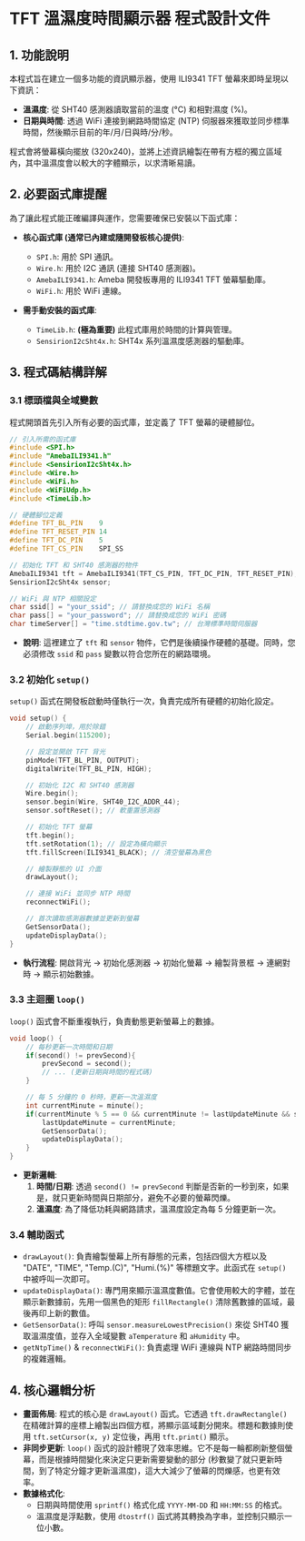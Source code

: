 # TFT 溫濕度時間顯示器 程式設計文件

## 1. 功能說明

本程式旨在建立一個多功能的資訊顯示器，使用 ILI9341 TFT 螢幕來即時呈現以下資訊：

* **溫濕度**: 從 SHT40 感測器讀取當前的溫度 (°C) 和相對濕度 (%)。
* **日期與時間**: 透過 WiFi 連接到網路時間協定 (NTP) 伺服器來獲取並同步標準時間，然後顯示目前的年/月/日與時/分/秒。

程式會將螢幕橫向擺放 (320x240)，並將上述資訊繪製在帶有方框的獨立區域內，其中溫濕度會以較大的字體顯示，以求清晰易讀。

## 2. 必要函式庫提醒

為了讓此程式能正確編譯與運作，您需要確保已安裝以下函式庫：

* **核心函式庫 (通常已內建或隨開發板核心提供)**:
  
  * `SPI.h`: 用於 SPI 通訊。
  * `Wire.h`: 用於 I2C 通訊 (連接 SHT40 感測器)。
  * `AmebaILI9341.h`: Ameba 開發板專用的 ILI9341 TFT 螢幕驅動庫。
  * `WiFi.h`: 用於 WiFi 連線。

* **需手動安裝的函式庫**:
  
  * `TimeLib.h`: **(極為重要)** 此程式庫用於時間的計算與管理。
  * `SensirionI2cSht4x.h`: SHT4x 系列溫濕度感測器的驅動庫。

## 3. 程式碼結構詳解

### 3.1 標頭檔與全域變數

程式開頭首先引入所有必要的函式庫，並定義了 TFT 螢幕的硬體腳位。

```cpp
// 引入所需的函式庫
#include <SPI.h>
#include "AmebaILI9341.h"
#include <SensirionI2cSht4x.h>
#include <Wire.h>
#include <WiFi.h>
#include <WiFiUdp.h>
#include <TimeLib.h>

// 硬體腳位定義
#define TFT_BL_PIN    9
#define TFT_RESET_PIN 14
#define TFT_DC_PIN    5
#define TFT_CS_PIN    SPI_SS

// 初始化 TFT 和 SHT40 感測器的物件
AmebaILI9341 tft = AmebaILI9341(TFT_CS_PIN, TFT_DC_PIN, TFT_RESET_PIN);
SensirionI2cSht4x sensor;

// WiFi 與 NTP 相關設定
char ssid[] = "your_ssid"; // 請替換成您的 WiFi 名稱
char pass[] = "your_password"; // 請替換成您的 WiFi 密碼
char timeServer[] = "time.stdtime.gov.tw"; // 台灣標準時間伺服器
```

* **說明**: 這裡建立了 `tft` 和 `sensor` 物件，它們是後續操作硬體的基礎。同時，您必須修改 `ssid` 和 `pass` 變數以符合您所在的網路環境。

### 3.2 初始化 `setup()`

`setup()` 函式在開發板啟動時僅執行一次，負責完成所有硬體的初始化設定。

```cpp
void setup() {
    // 啟動序列埠，用於除錯
    Serial.begin(115200);

    // 設定並開啟 TFT 背光
    pinMode(TFT_BL_PIN, OUTPUT);
    digitalWrite(TFT_BL_PIN, HIGH);

    // 初始化 I2C 和 SHT40 感測器
    Wire.begin();
    sensor.begin(Wire, SHT40_I2C_ADDR_44);
    sensor.softReset(); // 軟重置感測器

    // 初始化 TFT 螢幕
    tft.begin();
    tft.setRotation(1); // 設定為橫向顯示
    tft.fillScreen(ILI9341_BLACK); // 清空螢幕為黑色

    // 繪製靜態的 UI 介面
    drawLayout();

    // 連接 WiFi 並同步 NTP 時間
    reconnectWiFi();

    // 首次讀取感測器數據並更新到螢幕
    GetSensorData();
    updateDisplayData();
}
```

* **執行流程**: 開啟背光 -> 初始化感測器 -> 初始化螢幕 -> 繪製背景框 -> 連網對時 -> 顯示初始數據。

### 3.3 主迴圈 `loop()`

`loop()` 函式會不斷重複執行，負責動態更新螢幕上的數據。

```cpp
void loop() {
    // 每秒更新一次時間和日期
    if(second() != prevSecond){
        prevSecond = second();
        // ... (更新日期與時間的程式碼)
    }

    // 每 5 分鐘的 0 秒時，更新一次溫濕度
    int currentMinute = minute();
    if(currentMinute % 5 == 0 && currentMinute != lastUpdateMinute && second() == 0) {
        lastUpdateMinute = currentMinute;
        GetSensorData();
        updateDisplayData();
    }
}
```

* **更新邏輯**:
  1. **時間/日期**: 透過 `second() != prevSecond` 判斷是否新的一秒到來，如果是，就只更新時間與日期部分，避免不必要的螢幕閃爍。
  2. **溫濕度**: 為了降低功耗與網路請求，溫濕度設定為每 5 分鐘更新一次。

### 3.4 輔助函式

* `drawLayout()`: 負責繪製螢幕上所有靜態的元素，包括四個大方框以及 "DATE", "TIME", "Temp.(C)", "Humi.(%)" 等標題文字。此函式在 `setup()` 中被呼叫一次即可。
* `updateDisplayData()`: 專門用來顯示溫濕度數值。它會使用較大的字體，並在顯示新數據前，先用一個黑色的矩形 `fillRectangle()` 清除舊數據的區域，最後再印上新的數值。
* `GetSensorData()`: 呼叫 `sensor.measureLowestPrecision()` 來從 SHT40 獲取溫濕度值，並存入全域變數 `aTemperature` 和 `aHumidity` 中。
* `getNtpTime()` & `reconnectWiFi()`: 負責處理 WiFi 連線與 NTP 網路時間同步的複雜邏輯。

## 4. 核心邏輯分析

* **畫面佈局**: 程式的核心是 `drawLayout()` 函式。它透過 `tft.drawRectangle()` 在精確計算的座標上繪製出四個方框，將顯示區域劃分開來。標題和數據則使用 `tft.setCursor(x, y)` 定位後，再用 `tft.print()` 顯示。
* **非同步更新**: `loop()` 函式的設計體現了效率思維。它不是每一輪都刷新整個螢幕，而是根據時間變化來決定只更新需要變動的部分 (秒數變了就只更新時間，到了特定分鐘才更新溫濕度)，這大大減少了螢幕的閃爍感，也更有效率。
* **數據格式化**:
  * 日期與時間使用 `sprintf()` 格式化成 `YYYY-MM-DD` 和 `HH:MM:SS` 的格式。
  * 溫濕度是浮點數，使用 `dtostrf()` 函式將其轉換為字串，並控制只顯示一位小數。
